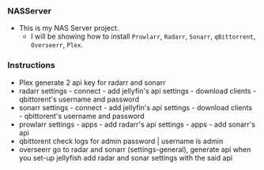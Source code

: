 ### NASServer

- This is my NAS Server project.
  - I will be showing how to install `Prowlarr`, `Radarr`, `Sonarr`, `qBittorrent`, `Overseerr`, `Plex`.

### Instructions
- Plex
    generate 2 api key for radarr and sonarr
- radarr
    settings - connect - add jellyfin's api
    settings - download clients - qbittorent's username and password
- sonarr
    settings - connect - add jellyfin's api
    settings - download clients - qbittorent's username and password
- prowlarr
    settings - apps - add radarr's api
    settings - apps - add sonarr's api
- qbittorent
    check logs for admin password | username is admin
- overseerr
    go to radar and sonarr (settings-general), generate api
    when you set-up jellyfish add radar and sonar settings with the said api 
